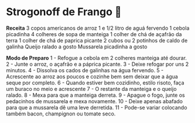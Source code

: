 # Strogonoff de Frango :rice:

**Receita**
3 copos americanos de arroz
1 e 1/2 litro de aguá fervendo
1 cebola picadinha
4 colheres de sopa de manteiga
1 colher de chá de açafrão da terra
1 colher de chá de paprica picante
2 cubos ou 2 potinhos de caldo de galinha
Queijo ralado a gosto
Mussarela picadinha a gosto

**Modo de Preparo**
1 - Refogue a cebola em 2 colheres manteiga até dourar.
2 - Junte o arroz, o açafrão e a páprica picante.
3 - Deixe refogar por uns 2 minutos.
4 - Dissolva os cados de galinhas na água fervendo.
5 - Acrescente ao arroz aos poucos e cozinhe bem sem deixar que a água seque por completo.
6 - Quando estiver bem cozidinho, estilo risoto, faça um buraco no meio e acrescente
7 - O restante da manteiga e o queijo ralado.
8 - Mexa para que a manteiga derreta.
9 - Apague o fogo, junte os pedacinhos de mussarela e mexa novamente.
10 - Deixe apenas abafado para que a mussarela dê uma leve derretida.
11 - Pode-se variar colocando também bacon, champignon ou tomate seco.
